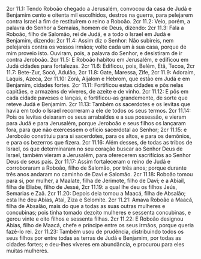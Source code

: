 2cr 11.1: Tendo Roboão chegado a Jerusalém, convocou da casa de Judá e Benjamim cento e oitenta mil escolhidos, destros na guerra, para pelejarem contra Israel a fim de restituírem o reino a Roboão.
2cr 11.2: Veio, porém, a palavra do Senhor a Semaías, homem de Deus, dizendo:
2cr 11.3: Fala a Roboão, filho de Salomão, rei de Judá, e a todo o Israel em Judá e Benjamim, dizendo:
2cr 11.4: Assim diz o Senhor: Não subireis, nem pelejareis contra os vossos irmãos; volte cada um à sua casa, porque de mim proveio isto. Ouviram, pois, a palavra do Senhor, e desistiram de ir contra Jeroboão.
2cr 11.5: E Roboão habitou em Jerusalém, e edificou em Judá cidades para fortalezas.
2cr 11.6: Edificou, pois, Belém, Etã, Tecoa,
2cr 11.7: Bete-Zur, Socó, Adulão,
2cr 11.8: Gate, Maressa, Zife,
2cr 11.9: Adoraim, Laquis, Azeca,
2cr 11.10: Zorá, Aijalom e Hebrom, que estão em Judá e em Benjamim, cidades fortes.
2cr 11.11: Fortificou estas cidades e pôs nelas capitães, e armazéns de víveres, de azeite e de vinho.
2cr 11.12: E pôs em cada cidade paveses e lanças, e fortificou-as grandemente, de sorte que reteve Judá e Benjamim.
2cr 11.13: Também os sacerdotes e os levitas que havia em todo o Israel recorreram a ele de todos os seus termos.
2cr 11.14: Pois os levitas deixaram os seus arrabaldes e a sua possessão, e vieram para Judá e para Jerusalém, porque Jeroboão e seus filhos os lançaram fora, para que não exercessem o ofício sacerdotal ao Senhor;
2cr 11.15: e Jeroboão constituiu para si sacerdotes, para os altos, e para os demônios, e para os bezerros que fizera.
2cr 11.16: Além desses, de todas as tribos de Israel, os que determinaram no seu coração buscar ao Senhor Deus de Israel, também vieram a Jerusalém, para oferecerem sacrifícios ao Senhor Deus de seus pais.
2cr 11.17: Assim fortaleceram o reino de Judá e corroboraram a Roboão, filho de Salomão, por três anos; porque durante três anos andaram no caminho de Davi e Salomão.
2cr 11.18: Roboão tomou para si, por mulher, a Maalate, filha de Jerimote, filho de Davi; e a Abiail, filha de Eliabe, filho de Jessé,
2cr 11.19: a qual lhe deu os filhos Jeús, Semarias e Zaã.
2cr 11.20: Depois dela tomou a Maacá, filha de Absalão; esta lhe deu Abias, Atai, Ziza e Selomite.
2cr 11.21: Amava Roboão a Maacá, filha de Absalão, mais do que a todas as suas outras mulheres e concubinas; pois tinha tomado dezoito mulheres e sessenta concubinas, e gerou vinte e oito filhos e sessenta filhas.
2cr 11.22: E Roboão designou Abias, filho de Maacá, chefe e príncipe entre os seus irmãos, porque queria fazê-lo rei.
2cr 11.23: Também usou de prudência, distribuindo todos os seus filhos por entre todas as terras de Judá e Benjamim, por todas as cidades fortes; e deu-lhes víveres em abundância, e procurou para eles muitas mulheres.
